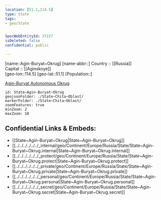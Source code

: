 ```yaml
---
location: [51.1,114.5] 
type: State
tags:
- geo/State


SpocWebEntityId: 37227
isDeleted: false
confidential: public

---
```


[name::Agin-Buryat~Okrug] 
[name-abbr::] 
Country :: [[Russia]]  
Capital :: [[Aginskoye]]  
[geo-lon::114.5] 
[geo-lat::51.1] 
[Population::] 

[Agin-Buryat Autonomous Okrug](https://en.wikipedia.org/wiki/Agin-Buryat_Autonomous_Okrug "Agin-Buryat Autonomous Okrug")  

```leaflet
id: State~Agin-Buryat~Okrug
geojsonFolder: ./State~Chita~Oblast/
markerFolder: ./State~Chita~Oblast/
zoomFeatures: true 
minZoom: 2 
maxZoom: 18
```


## Confidential Links & Embeds: 
- [[State~Agin-Buryat~Okrug|State~Agin-Buryat~Okrug]]  
- [[../../../../../../_internal/geo/Continent/Europe/Russia/State/State~Agin-Buryat~Okrug.internal|State~Agin-Buryat~Okrug.internal]] 
- [[../../../../../../_protect/geo/Continent/Europe/Russia/State/State~Agin-Buryat~Okrug.protect|State~Agin-Buryat~Okrug.protect]] 
- [[../../../../../../_private/geo/Continent/Europe/Russia/State/State~Agin-Buryat~Okrug.private|State~Agin-Buryat~Okrug.private]] 
- [[../../../../../../_personal/geo/Continent/Europe/Russia/State/State~Agin-Buryat~Okrug.personal|State~Agin-Buryat~Okrug.personal]] 
- [[../../../../../../_secret/geo/Continent/Europe/Russia/State/State~Agin-Buryat~Okrug.secret|State~Agin-Buryat~Okrug.secret]] 

